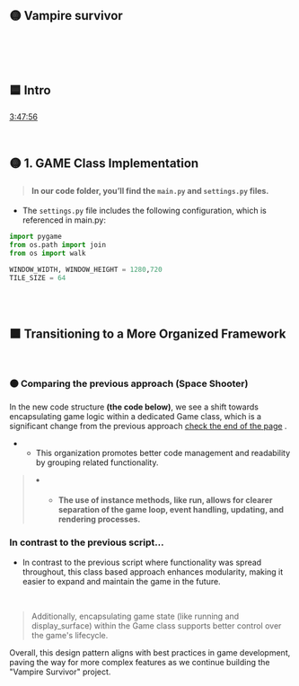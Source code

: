 ## 🟡 Vampire survivor

 <br>
<br>
<br>

## 🟦 Intro





[3:47:56](https://youtu.be/8OMghdHP-zs?si=Q9UgY9U1Et1Ck8mf&t=13676)

<br>

## 🟡  1. GAME Class Implementation

> #### In our code folder, you’ll find the `main.py` and `settings.py` files.

- The `settings.py` file includes the following configuration, which is referenced in main.py:

```python
import pygame
from os.path import join
from os import walk

WINDOW_WIDTH, WINDOW_HEIGHT = 1280,720
TILE_SIZE = 64
```

<br>
<br>


## 🟧 Transitioning to a More Organized Framework

<br>

### 🟤 Comparing the previous approach (Space Shooter)

In the new code structure **(the code below)**, we see a shift towards encapsulating game logic within a dedicated Game class, which is a significant change from the previous approach [check the end of the page](https://github.com/nadiamariduena/python-intro-2024-privat/blob/master/z_PYgame/spaceship_game/RE_game-CODE_17_Debut-game_create_Sounds.md) .

- - This organization promotes better code management and readability by grouping related functionality.

> - - #### The use of instance methods, like run, allows for clearer separation of the game loop, event handling, updating, and rendering processes.


### In contrast to the previous script...

- In contrast to the previous script where functionality was spread throughout, this class based approach enhances modularity, making it easier to expand and maintain the game in the future.

<br>

> Additionally, encapsulating game state (like running and display_surface) within the Game class supports better control over the game's lifecycle.

 Overall, this design pattern aligns with best practices in game development, paving the way for more complex features as we continue building the "Vampire Survivor" project.


